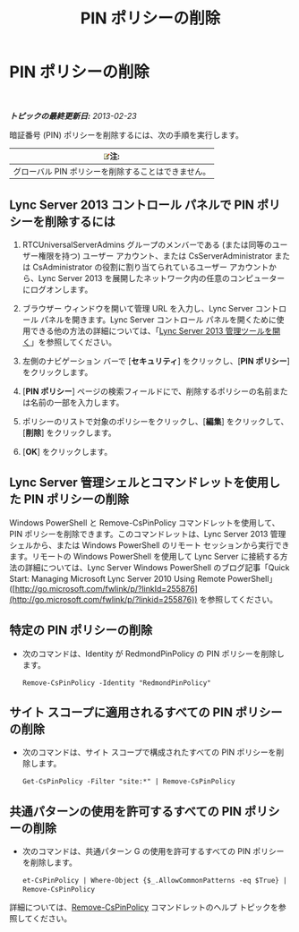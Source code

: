 ﻿---
title: PIN ポリシーの削除
TOCTitle: PIN ポリシーの削除
ms:assetid: 7c378927-2e41-418e-9721-327021bd2e45
ms:mtpsurl: https://technet.microsoft.com/ja-jp/library/Gg521020(v=OCS.15)
ms:contentKeyID: 48272634
ms.date: 05/19/2016
mtps_version: v=OCS.15
ms.translationtype: HT
---

# PIN ポリシーの削除

 

_**トピックの最終更新日:** 2013-02-23_

暗証番号 (PIN) ポリシーを削除するには、次の手順を実行します。

<table>
<thead>
<tr class="header">
<th><img src="images/Gg412781.note(OCS.15).gif" title="note" alt="note" />注:</th>
</tr>
</thead>
<tbody>
<tr class="odd">
<td>グローバル PIN ポリシーを削除することはできません。</td>
</tr>
</tbody>
</table>


## Lync Server 2013 コントロール パネルで PIN ポリシーを削除するには

1.  RTCUniversalServerAdmins グループのメンバーである (または同等のユーザー権限を持つ) ユーザー アカウント、または CsServerAdministrator または CsAdministrator の役割に割り当てられているユーザー アカウントから、Lync Server 2013 を展開したネットワーク内の任意のコンピューターにログオンします。

2.  ブラウザー ウィンドウを開いて管理 URL を入力し、Lync Server コントロール パネルを開きます。Lync Server コントロール パネルを開くために使用できる他の方法の詳細については、「[Lync Server 2013 管理ツールを開く](lync-server-2013-open-lync-server-administrative-tools.md)」を参照してください。

3.  左側のナビゲーション バーで \[**セキュリティ**\] をクリックし、\[**PIN ポリシー**\] をクリックします。

4.  \[**PIN ポリシー**\] ページの検索フィールドにで、削除するポリシーの名前または名前の一部を入力します。

5.  ポリシーのリストで対象のポリシーをクリックし、\[**編集**\] をクリックして、\[**削除**\] をクリックします。

6.  \[**OK**\] をクリックします。

## Lync Server 管理シェルとコマンドレットを使用した PIN ポリシーの削除

Windows PowerShell と Remove-CsPinPolicy コマンドレットを使用して、PIN ポリシーを削除できます。このコマンドレットは、Lync Server 2013 管理シェルから、または Windows PowerShell のリモート セッションから実行できます。リモートの Windows PowerShell を使用して Lync Server に接続する方法の詳細については、Lync Server Windows PowerShell のブログ記事「Quick Start: Managing Microsoft Lync Server 2010 Using Remote PowerShell」 ([http://go.microsoft.com/fwlink/p/?linkId=255876](http://go.microsoft.com/fwlink/p/?linkid=255876)) を参照してください。

## 特定の PIN ポリシーの削除

  - 次のコマンドは、Identity が RedmondPinPolicy の PIN ポリシーを削除します。
    
        Remove-CsPinPolicy -Identity "RedmondPinPolicy"

## サイト スコープに適用されるすべての PIN ポリシーの削除

  - 次のコマンドは、サイト スコープで構成されたすべての PIN ポリシーを削除します。
    
        Get-CsPinPolicy -Filter "site:*" | Remove-CsPinPolicy

## 共通パターンの使用を許可するすべての PIN ポリシーの削除

  - 次のコマンドは、共通パターン G の使用を許可するすべての PIN ポリシーを削除します。
    
        et-CsPinPolicy | Where-Object {$_.AllowCommonPatterns -eq $True} | Remove-CsPinPolicy

詳細については、[Remove-CsPinPolicy](https://docs.microsoft.com/en-us/powershell/module/skype/Remove-CsPinPolicy) コマンドレットのヘルプ トピックを参照してください。

